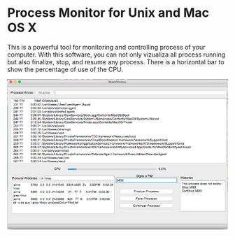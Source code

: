 
# Process Monitor for Unix and Mac OS X

This is a powerful tool for monitoring and controlling process of your computer.
With this software, you can not only vizualiza all process running but also finalize, stop, and resume any process. There is a horizontal bar to show the percentage of use of the CPU.

![](https://github.com/jaimedantas/ProcessMonitor/blob/master/gerenciador_pic.png)
